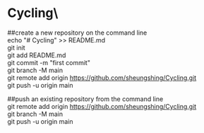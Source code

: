 # Cycling\

##create a new repository on the command line  
echo "# Cycling" >> README.md  
git init  
git add README.md  
git commit -m "first commit"  
git branch -M main  
git remote add origin https://github.com/sheungshing/Cycling.git  
git push -u origin main  

##push an existing repository from the command line  
git remote add origin https://github.com/sheungshing/Cycling.git  
git branch -M main  
git push -u origin main  
